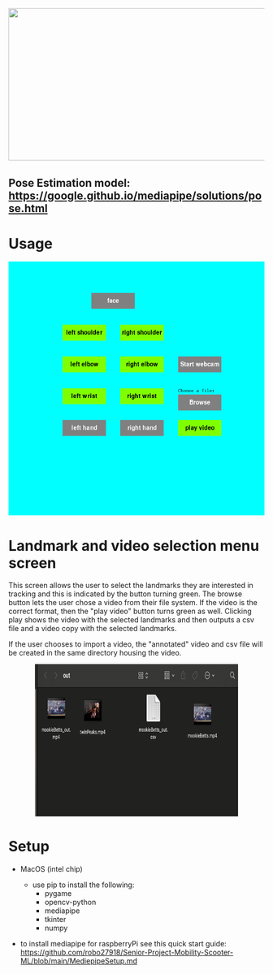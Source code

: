 
<p align ="center" width="100%">
<img
  src=https://d1tlzifd8jdoy4.cloudfront.net/wp-content/uploads/2020/05/795316b92fc766b0181f6fef074f03fa-1.png
     width = 600
     height= 300
     style="align:center">
</p>

## Pose Estimation model: https://google.github.io/mediapipe/solutions/pose.html

# Usage

<p align ="center" width ="50%">
<img
  src= "./gui&etc_pics/gui_screenshot.png"
  alt="Alt text"
  title="Optional title"
  width=700
  height=500
  style="align:center">
</p>

# Landmark and video selection menu screen
This screen allows the user to select the landmarks they are interested in tracking and this is indicated by the button turning green. The browse button lets the user chose a video from their file system. If the video is the correct format, then the "play video" button turns green as well. Clicking play shows the video with the selected landmarks and then outputs a csv file and a video copy with the selected landmarks.

If the user chooses to import a video, the "annotated" video and csv file will be created in the same directory housing the video.


<p align ="center" width ="30%">
<img
  src= "./gui&etc_pics/out_ex.png"
  alt="Alt text"
  title="Optional title"
  width=400
  height=300
  style="align:center">
</p>




# Setup
- MacOS (intel chip)
  - use pip to install the following:
    - pygame
    - opencv-python
    - mediapipe
    - tkinter
    - numpy

- to install mediapipe for raspberryPi see this quick start guide: https://github.com/robo27918/Senior-Project-Mobility-Scooter-ML/blob/main/MediepipeSetup.md
